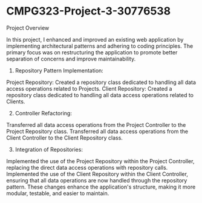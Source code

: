 # CMPG323-Project-3-30776538

Project Overview

In this project, I enhanced and improved an existing web application by implementing architectural patterns and adhering to coding principles. The primary focus was on restructuring the application to promote better separation of concerns and improve maintainability.

1. Repository Pattern Implementation:

Project Repository: Created a repository class dedicated to handling all data access operations related to Projects.
Client Repository: Created a repository class dedicated to handling all data access operations related to Clients.

2. Controller Refactoring:

Transferred all data access operations from the Project Controller to the Project Repository class.
Transferred all data access operations from the Client Controller to the Client Repository class.

3. Integration of Repositories:

Implemented the use of the Project Repository within the Project Controller, replacing the direct data access operations with repository calls.
Implemented the use of the Client Repository within the Client Controller, ensuring that all data operations are now handled through the repository pattern.
These changes enhance the application's structure, making it more modular, testable, and easier to maintain.
